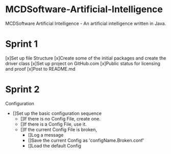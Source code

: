 MCDSoftware-Artificial-Intelligence
===================================

MCDSoftware Artificial Intelligence - An artificial intelligence written in Java.

Sprint 1
========
[x]Set up file Structure
[x]Create some of the initial packages and create the driver class
[x]Set up project on GitHub.com
[x]Public status for licensing and proof
[x]Post to README.md

Sprint 2
========
Configuration
  * []Set up the basic configuration sequence
    * []If there is no Config File, create one.
    * []If there is a Config File, use it.
    * []If the current Config File is broken,
      * []Log a message
      * []Save the current Config as 'configName.Broken.conf'
      * []Load the default Config
